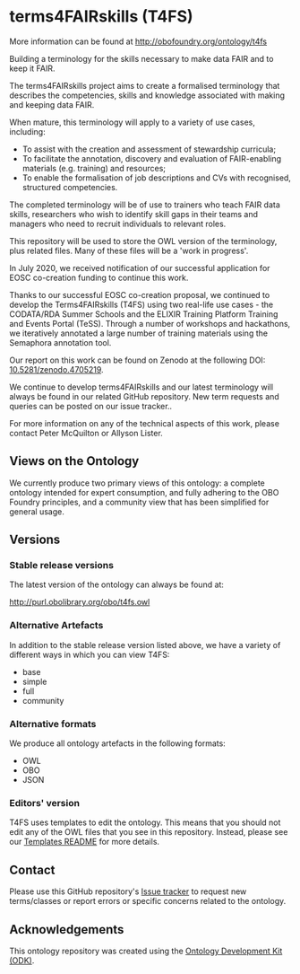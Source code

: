 
# terms4FAIRskills (T4FS)

More information can be found at http://obofoundry.org/ontology/t4fs

Building a terminology for the skills necessary to make data FAIR and to keep it FAIR.

The terms4FAIRskills project aims to create a formalised terminology that describes the competencies, skills and knowledge associated with making and keeping data FAIR.

When mature, this terminology will apply to a variety of use cases, including:
- To assist with the creation and assessment of stewardship curricula;
- To facilitate the annotation, discovery and evaluation of FAIR-enabling materials (e.g. training) and resources;
- To enable the formalisation of job descriptions and CVs with recognised, structured competencies.

The completed terminology will be of use to trainers who teach FAIR data skills, researchers who wish to identify skill gaps in their teams and managers who need to recruit individuals to relevant roles.

This repository will be used to store the OWL version of the terminology, plus related files. Many of these files will be a 'work in progress'.

In July 2020, we received notification of our successful application for EOSC co-creation funding to continue this work.

Thanks to our successful EOSC co-creation proposal, we continued to develop the Terms4FAIRskills (T4FS) using two real-life use cases - the CODATA/RDA Summer Schools and the ELIXIR Training Platform Training and Events Portal (TeSS). Through a number of workshops and hackathons, we iteratively annotated a large number of training materials using the Semaphora annotation tool.

Our report on this work can be found on Zenodo at the following DOI: [10.5281/zenodo.4705219](https://doi.org/10.5281/zenodo.4705219).

We continue to develop terms4FAIRskills and our latest terminology will always be found in our related GitHub repository. New term requests and queries can be posted on our issue tracker..

For more information on any of the technical aspects of this work, please contact Peter McQuilton or Allyson Lister.

## Views on the Ontology

We currently produce two primary views of this ontology: a complete ontology intended for expert consumption, and fully adhering to the OBO Foundry principles, and a community view that has been simplified for general usage.

## Versions

### Stable release versions

The latest version of the ontology can always be found at:

http://purl.obolibrary.org/obo/t4fs.owl

### Alternative Artefacts

In addition to the stable release version listed above, we have a variety of different ways in which you can view T4FS:

* base
* simple
* full
* community

### Alternative formats

We produce all ontology artefacts in the following formats:
* OWL
* OBO
* JSON

### Editors' version

T4FS uses templates to edit the ontology. This means that you should not edit any of the OWL files that you see in this repository. Instead, please see our [Templates README](src/templates/README.md) for more details.

## Contact

Please use this GitHub repository's [Issue tracker](https://github.com/terms4FAIRskills/FAIRterminology/issues) to request new terms/classes or report errors or specific concerns related to the ontology.

## Acknowledgements

This ontology repository was created using the [Ontology Development Kit (ODK)](https://github.com/INCATools/ontology-development-kit).
